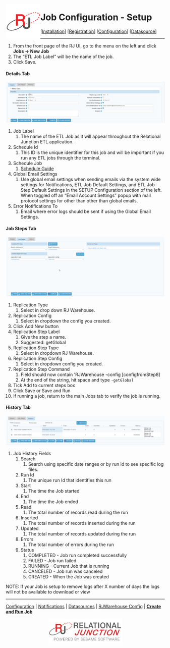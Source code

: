  <a href="http://www.sesamesoftware.com"><img align=left src="../images/RJOrbit110x110.png"></img></a>

#  Job Configuration - Setup

[[Installation](installguide.md)] [[Registration](RegistrationGuide.md)] [[Configuration](configurationGuide.md)] [[Datasource](DatasourceGuide.md)]

---

1. From the front page of the RJ UI, go to the menu on the left and click **Jobs &rarr; New Job**
2. The “ETL Job Label” will be the name of the job.
3. Click Save.

#### Details Tab

![Details Tab](../images/jobsteps2.png)
1. Job Label
   1. The name of the ETL Job as it will appear throughout the Relational Junction ETL application.
2. Schedule Id
   1. This ID is the unique identifier for this job and will be important if you run any ETL jobs through the terminal.
3. Schedule Job
   1. [Schedule Guide](./Supporting/Schedule.md)
4. Global Email Settings
   1.  Use global email settings when sending emails via the system wide settings for Notifications, ETL Job Default Settings, and ETL Job Step Default Settings in the SETUP Configuration section of the left. When toggled off an “Email Account Settings” popup with mail protocol settings for other than other than global emails.
5. Error Notifications To
   1. Email where error logs should be sent if using the Global Email Settings.

#### Job Steps Tab

![Job Steps Tab](../images/jobsteps3.png)

1. Replication Type
   1. Select in drop down RJ Warehouse.
2. Replication Config
   1. Select in dropdown the config you created.
3. Click Add New button
4. Replication Step Label
   1. Give the step a name. 
   2. Suggested: getGlobal
5. Replication Step Type
   1. Select in dropdown RJ Warehouse.
6. Replication Step Config
   1. Select in dropdown config you created.
7. Replication Step Command
   1.  Field should now contain 'RJWarehouse -config [configfromStep8]
   2.  At the end of the string, hit space and type ```-getGlobal```
8.  Tick Add to current steps box
9.  Click Save or Save and Run
10. If running a job, return to the main Jobs tab to verify the job is running.

#### History Tab

![History Tab](../images/jobsteps4.png)

1. Job History Fields
   1. Search
      1. Search using specific date ranges or by run id to see specific log files.
   2. Run Id
      1. The unique run Id that identifies this run
   3. Start
      1. The time the Job started
   4. End
      1. The time the Job ended 
   5. Read
      1. The total number of records read during the run 
   6. Inserted
      1. The total number of records inserted during the run
   7. Updated
      1. The total number of records updated during the run 
   8. Errors
      1. The total number of errors during the run 
   9.  Status
       1.  COMPLETED - Job run completed successfully
       2.  FAILED - Job run failed 
       3.  RUNNING - Current Job that is running
       4.  CANCELED - Job run was canceled 
       5.  CREATED - When the Job was created

NOTE: If your Job is setup to remove logs after X number of days the logs will not be available to download or view

---
[Configuration](guides/configurationGuide.md) | [Notifications](notification.md) | [Datasources](DatasourceGuide.md) | [RJWarehouse Config](rjwarehouseconfig.md) | [**Create and Run Job**](JobSetup.md)

 <p align="center" >  <a href="http://www.sesamesoftware.com"><img align=center src="../images/poweredBy.png" height="80px"></img></a> </p>
